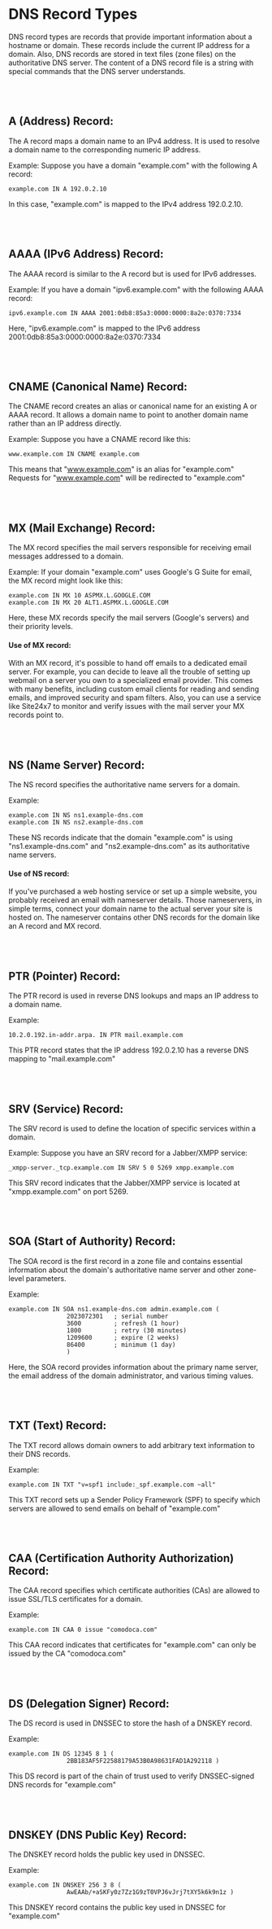 # DNS Record Types
DNS record types are records that provide important information about a hostname or domain. These records include the current IP address for a domain.
Also, DNS records are stored in text files (zone files) on the authoritative DNS server. The content of a DNS record file is a string with special commands that the DNS server understands.

<br>
<br>

## A (Address) Record:
The A record maps a domain name to an IPv4 address. It is used to resolve a domain name to the corresponding numeric IP address.

Example:
Suppose you have a domain "example.com" with the following A record:
```
example.com IN A 192.0.2.10
```
In this case, "example.com" is mapped to the IPv4 address 192.0.2.10.

<br>
<br>

## AAAA (IPv6 Address) Record:
The AAAA record is similar to the A record but is used for IPv6 addresses.

Example:
If you have a domain "ipv6.example.com" with the following AAAA record:
```
ipv6.example.com IN AAAA 2001:0db8:85a3:0000:0000:8a2e:0370:7334
```
Here, "ipv6.example.com" is mapped to the IPv6 address 2001:0db8:85a3:0000:0000:8a2e:0370:7334

<br>
<br>

## CNAME (Canonical Name) Record:
The CNAME record creates an alias or canonical name for an existing A or AAAA record. It allows a domain name to point to another domain name rather than an IP address directly.

Example:
Suppose you have a CNAME record like this:
```
www.example.com IN CNAME example.com
```
This means that "www.example.com" is an alias for "example.com" Requests for "www.example.com" will be redirected to "example.com"

<br>
<br>

## MX (Mail Exchange) Record:
The MX record specifies the mail servers responsible for receiving email messages addressed to a domain.

Example:
If your domain "example.com" uses Google's G Suite for email, the MX record might look like this:
```
example.com IN MX 10 ASPMX.L.GOOGLE.COM
example.com IN MX 20 ALT1.ASPMX.L.GOOGLE.COM
```
Here, these MX records specify the mail servers (Google's servers) and their priority levels.

#### Use of MX record: 
With an MX record, it's possible to hand off emails to a dedicated email server. For example, you can decide to leave all the trouble of setting up webmail on a server you own to a specialized email provider. This comes with many benefits, including custom email clients for reading and sending emails, and improved security and spam filters. Also, you can use a service like Site24x7 to monitor and verify issues with the mail server your MX records point to.

<br>
<br>

## NS (Name Server) Record:
The NS record specifies the authoritative name servers for a domain.

Example:
```
example.com IN NS ns1.example-dns.com
example.com IN NS ns2.example-dns.com
```
These NS records indicate that the domain "example.com" is using "ns1.example-dns.com" and "ns2.example-dns.com" as its authoritative name servers.

#### Use of NS record:
If you've purchased a web hosting service or set up a simple website, you probably received an email with nameserver details. Those nameservers, in simple terms, connect your domain name to the actual server your site is hosted on. The nameserver contains other DNS records for the domain like an A record and MX record.

<br>
<br>

## PTR (Pointer) Record:
The PTR record is used in reverse DNS lookups and maps an IP address to a domain name.

Example:
```
10.2.0.192.in-addr.arpa. IN PTR mail.example.com
```
This PTR record states that the IP address 192.0.2.10 has a reverse DNS mapping to "mail.example.com"

<br>
<br>

## SRV (Service) Record:
The SRV record is used to define the location of specific services within a domain.

Example:
Suppose you have an SRV record for a Jabber/XMPP service:
```
_xmpp-server._tcp.example.com IN SRV 5 0 5269 xmpp.example.com
```
This SRV record indicates that the Jabber/XMPP service is located at "xmpp.example.com" on port 5269.

<br>
<br>

## SOA (Start of Authority) Record:
The SOA record is the first record in a zone file and contains essential information about the domain's authoritative name server and other zone-level parameters.

Example:
```
example.com IN SOA ns1.example-dns.com admin.example.com (
                2023072301   ; serial number
                3600         ; refresh (1 hour)
                1800         ; retry (30 minutes)
                1209600      ; expire (2 weeks)
                86400        ; minimum (1 day)
                )
```
Here, the SOA record provides information about the primary name server, the email address of the domain administrator, and various timing values.

<br>
<br>

## TXT (Text) Record:
The TXT record allows domain owners to add arbitrary text information to their DNS records.

Example:
```
example.com IN TXT "v=spf1 include:_spf.example.com ~all"
```
This TXT record sets up a Sender Policy Framework (SPF) to specify which servers are allowed to send emails on behalf of "example.com"

<br>
<br>

## CAA (Certification Authority Authorization) Record:
The CAA record specifies which certificate authorities (CAs) are allowed to issue SSL/TLS certificates for a domain.

Example:
```
example.com IN CAA 0 issue "comodoca.com"
```
This CAA record indicates that certificates for "example.com" can only be issued by the CA "comodoca.com"

<br>
<br>

## DS (Delegation Signer) Record:
The DS record is used in DNSSEC to store the hash of a DNSKEY record.

Example:
```
example.com IN DS 12345 8 1 (
                2BB183AF5F22588179A53B0A98631FAD1A292118 )
```
This DS record is part of the chain of trust used to verify DNSSEC-signed DNS records for "example.com"


<br>
<br>

## DNSKEY (DNS Public Key) Record:
The DNSKEY record holds the public key used in DNSSEC.

Example:
```
example.com IN DNSKEY 256 3 8 (
                AwEAAb/+aSKFy0z7Zz1G9zT0VPJ6vJrj7tXY5k6k9n1z )
```
This DNSKEY record contains the public key used in DNSSEC for "example.com"